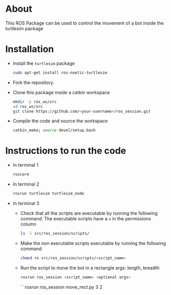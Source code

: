 # About

This ROS Package can be used to control the movement of a bot inside the turtlesim package

# Installation

- Install the `turtlesim` package

    ```bash
    sudo apt-get install ros-noetic-turtlesim
    ```

- Fork the repository.
- Clone this package inside a catkin workspace

    ```bash
    mkdir -p ros_ws/src 
    cd ros_ws/src
    git clone https://github.com/<your-username>/ros_session.git
    ```

- Compile the code and source the workspace

    ```bash
    catkin_make; source devel/setup.bash
    ```

# Instructions to run the code

- In terminal 1

    ```bash
    roscore
    ```

- In terminal 2

    ```bash
    rosrun turtlesim turtlesim_node
    ```

- In terminal 3
    
    - Check that all the scripts are executable by running the following command:
    The executable scripts have a `x` in the permissions column

        ```bash
        ls -l src/ros_session/scripts/
        ```

    - Make the non executable scripts executable by running the following command
    
        ```bash
        chmod +x src/ros_session/scripts/<script_name>
        ```
    
    - Run the script to move the bot in a rectangle args: length, breadth

        ```bash
        rosrun ros_session <script_name> <optional args>
        ```
        ``
        rosrun ros_session move_rect.py 3 2
        ```
